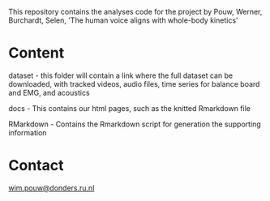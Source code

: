 This repository contains the analyses code for the project by Pouw, Werner, Burchardt, Selen, 'The human voice aligns with whole-body kinetics'

# Content
dataset - this folder will contain a link where the full dataset can be downloaded, with tracked videos, audio files, time series for balance board and EMG, and acoustics

docs - This contains our html pages, such as the knitted Rmarkdown file

RMarkdown - Contains the Rmarkdown script for generation the supporting information

# Contact
wim.pouw@donders.ru.nl
